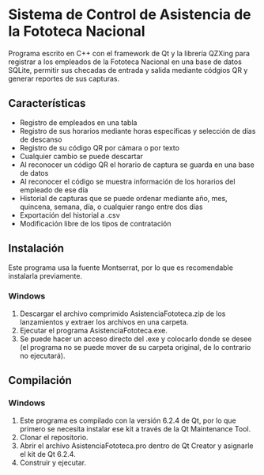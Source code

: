 # Sistema de Control de Asistencia de la Fototeca Nacional
Programa escrito en C++ con el framework de Qt y la librería QZXing para registrar a los empleados de la Fototeca Nacional en una base de datos SQLite, permitir sus checadas de entrada y salida mediante códgios QR y generar reportes de sus capturas.

## Características
- Registro de empleados en una tabla
- Registro de sus horarios mediante horas específicas y selección de días de descanso
- Registro de su código QR por cámara o por texto
- Cualquier cambio se puede descartar
- Al reconocer un código QR el horario de captura se guarda en una base de datos
- Al reconocer el código se muestra información de los horarios del empleado de ese día
- Historial de capturas que se puede ordenar mediante año, mes, quincena, semana, día, o cualquier rango entre dos días
- Exportación del historial a .csv
- Modificación libre de los tipos de contratación

## Instalación
Este programa usa la fuente Montserrat, por lo que es recomendable instalarla previamente.
### Windows
1. Descargar el archivo comprimido AsistenciaFototeca.zip de los lanzamientos y extraer los archivos en una carpeta.
2. Ejecutar el programa AsistenciaFototeca.exe.
3. Se puede hacer un acceso directo del .exe y colocarlo donde se desee (el programa no se puede mover de su carpeta original, de lo contrario no ejecutará).

## Compilación
### Windows
1. Este programa es compilado con la versión 6.2.4 de Qt, por lo que primero se necesita instalar ese kit a través de la Qt Maintenance Tool.
2. Clonar el repositorio.
3. Abrir el archivo AsistenciaFototeca.pro dentro de Qt Creator y asignarle el kit de Qt 6.2.4.
4. Construir y ejecutar.

